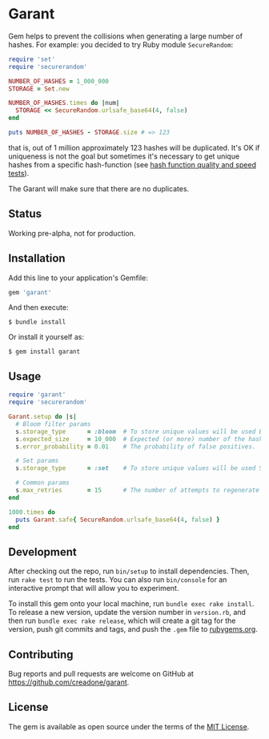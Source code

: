 # Garant

Gem helps to prevent the collisions when generating a large number of hashes. For example: you decided to try Ruby module `SecureRandom`:

```Ruby
require 'set'
require 'securerandom'

NUMBER_OF_HASHES = 1_000_000
STORAGE = Set.new

NUMBER_OF_HASHES.times do |num|
  STORAGE << SecureRandom.urlsafe_base64(4, false)
end

puts NUMBER_OF_HASHES - STORAGE.size # => 123
```

that is, out of 1 million approximately 123 hashes will be duplicated. It's OK if uniqueness is not the goal but sometimes it's necessary to get unique hashes from a specific hash-function (see [hash function quality and speed tests](https://github.com/rurban/smhasher)).

The Garant will make sure that there are no duplicates.

## Status

Working pre-alpha, not for production.

## Installation

Add this line to your application's Gemfile:

```ruby
gem 'garant'
```

And then execute:

    $ bundle install

Or install it yourself as:

    $ gem install garant

## Usage

```Ruby
require 'garant'
require 'securerandom'

Garant.setup do |s|
  # Bloom filter params
  s.storage_type      = :bloom  # To store unique values will be used Bloom filter.
  s.expected_size     = 10_000  # Expected (or more) number of the hashes.
  s.error_probability = 0.01    # The probability of false positives.

  # Set params
  s.storage_type      = :set    # To store unique values will be used Set structure.

  # Common params
  s.max_retries       = 15      # The number of attempts to regenerate the not unique hash.
end

1000.times do
  puts Garant.safe{ SecureRandom.urlsafe_base64(4, false) }
end
```

## Development

After checking out the repo, run `bin/setup` to install dependencies. Then, run `rake test` to run the tests. You can also run `bin/console` for an interactive prompt that will allow you to experiment.

To install this gem onto your local machine, run `bundle exec rake install`. To release a new version, update the version number in `version.rb`, and then run `bundle exec rake release`, which will create a git tag for the version, push git commits and tags, and push the `.gem` file to [rubygems.org](https://rubygems.org).

## Contributing

Bug reports and pull requests are welcome on GitHub at https://github.com/creadone/garant.


## License

The gem is available as open source under the terms of the [MIT License](https://opensource.org/licenses/MIT).
